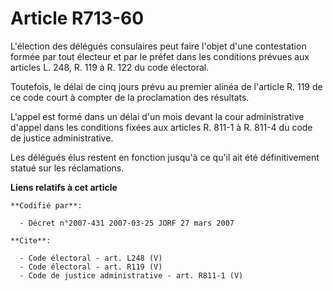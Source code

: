 # Article R713-60

L'élection des délégués consulaires peut faire l'objet d'une contestation formée par tout électeur et par le préfet dans les
conditions prévues aux articles L. 248, R. 119 à R. 122 du code électoral. 

Toutefois, le délai de cinq jours prévu au premier alinéa de l'article R. 119 de ce code court à compter de la proclamation
des résultats. 

L'appel est formé dans un délai d'un mois devant la cour administrative d'appel dans les conditions fixées aux articles R.
811-1 à R. 811-4 du code de justice administrative. 

Les délégués élus restent en fonction jusqu'à ce qu'il ait été définitivement statué sur les réclamations.

**Liens relatifs à cet article**

	**Codifié par**:

	  - Décret n°2007-431 2007-03-25 JORF 27 mars 2007

	**Cite**:

	  - Code électoral - art. L248 (V)
	  - Code électoral - art. R119 (V)
	  - Code de justice administrative - art. R811-1 (V)
